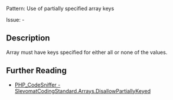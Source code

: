 Pattern: Use of partially specified array keys

Issue: -

## Description

Array must have keys specified for either all or none of the values.

## Further Reading

* [PHP_CodeSniffer - SlevomatCodingStandard.Arrays.DisallowPartiallyKeyed](https://github.com/slevomat/coding-standard/blob/master/doc/arrays.md#slevomatcodingstandardarraysdisallowpartiallykeyed-)